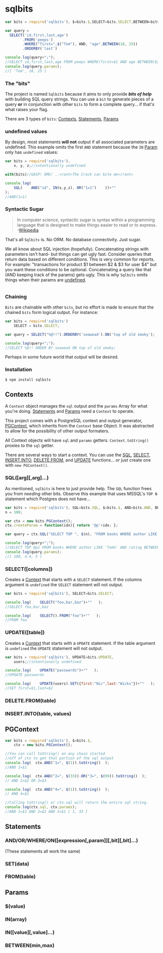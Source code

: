 # sqlbits

```javascript
var bits = require('sqlbits'), $=bits.$,SELECT=bits.SELECT,BETWEEN=bits.BETWEEN,AND=bits.AND;

var query =
  SELECT('id,first,last,age')
		.FROM('peeps')
		.WHERE("first=",$("Tom"), AND, "age",BETWEEN(18, 25))
		.ORDERBY('last')

console.log(query+";");
//SELECT id,first,last,age FROM peeps WHERE(first=$1 AND age BETWEEN($2 AND $3)) ORDER BY last;
console.log(query.params);
//[ 'Tom', 18, 25 ]
```


### The "bits"
The project is named `Sqlbits` because it aims to only provide _**bits of help**_ with building SQL query strings. You can use a `bit` to generate pieces of a query **or** in conjunction with other `bits` to form a complete query... if that's what raises your flag.

There are 3 types of `bits`: [Contexts](#contexts), [Statements](#statements), [Params](#params)

### undefined values
By design, most statements **will not** output if all associated parameters are undefined. This example omits the first `AND` statement because the `IN` [Param](#params) only has `undefined` values:
```javascript
var bits = require('sqlbits'),
	x, y, z;//intentionally undefined

with(bits)//GASP! OMG! ..<rant>The Crock can bite me</rant>

console.log(
	SQL(    AND("id", IN(x,y,z), OR("1=1")    ))+""
);
//AND(1=1)
```


### Syntactic Sugar
> In computer science, syntactic sugar is syntax within a programming 
> language that is designed to make things easier to read or to express.
-[Wikipedia](http://en.wikipedia.org/wiki/Syntactic_sugar)

That's all `Sqlbits` is. No ORM. No database connectivity. Just sugar.

We all know about SQL injection (hopefully). Concatenating strings with parameters isn't hard- but 
things can get ugly fast. Consider queries that return data based on different conditions. This is 
very common for reports. For example: "transactions for product $1 between $2 & $3 for user $4" but 
you want these conditions to be optional. Concatenating a query like that (AND keeping track of the 
params) gets ugly. This is why `Sqlbits` omits things when their params are [undefined](#undefinedvalues).
```javascript
```


### Chaining
`Bits` are chainable with other `bits`, but no effort is made to ensure that the chained `bits` form logical output. For instance:
```javascript
var bits = require('sqlbits')
    SELECT = bits.SELECT;

var query = SELECT("%@!!").ORDERBY('seawead').ON('top of old smoky');

console.log(query+";");
//SELECT %@!! ORDER BY seawead ON top of old smoky;
```

Perhaps in some future world that output will be desired.


### Installation
    $ npm install sqlbits



## Contexts
A `Context` object manages the `sql` output and the `params` Array for what you're doing. [Statements](#statements) 
and [Params](#params) need a `Context` to operate.

This project comes with a PostgreSQL context and output generator, [PGContext](#pgcontext), which inherits from the `Context` base Object. It was abstracted to allow for the possibility of other output formaters.

All Context objects will have `sql` and `params` getters.
`Context.toString()` proxies to the `sql` getter.

There are several ways to start a context. You can use the [SQL](#sql), [SELECT](#select), [INSERT.INTO](#insertinto), 
[DELETE.FROM](#deletefrom), and [UPDATE](#update) functions... or just create one with `new PGContext()`.



### SQL([arg][,arg]...)
As mentioned, `sqlbits` is here to just provide help. The `SQL` function frees you from _*needing*_ other bits. Observe this example that uses MSSQL's `TOP N` statement which Postgres does not have...

```javascript
var bits = require('sqlbits'), SQL=bits.SQL, $=bits.$, AND=bits.AND, BETWEEN=bits.BETWEEN
n = 100;

var ctx = new bits.PGContext();
ctx.createParam = function(idx){ return '@p'+idx; };

var query = ctx.SQL("SELECT TOP ", $(n), "FROM books WHERE author LIKE 'Tom%'", AND, "rating", BETWEEN(4.4, 5));

console.log(query+";");
//SELECT TOP @p1 FROM books WHERE author LIKE 'Tom%' AND rating BETWEEN(@p2 AND @p3);
console.log(query.params);
//[ 100, 4.4, 5 ]
```



### SELECT([columns])
Creates a [Context](#context) that starts with a `SELECT` statement. If the columns argument is `undefined` the `SELECT` statement will not output.
```javascript
var bits = require('sqlbits'), SELECT=bits.SELECT;

console.log(    SELECT("foo,bar,baz")+""   );
//SELECT foo,bar,baz

console.log(    SELECT().FROM("foo")+""   );
//FROM foo
```



### UPDATE([table])
Creates a [Context](#context) that starts with a `UPDATE` statement. If the table argument is `undefined` the `UPDATE` statement will not output.
```javascript
var bits = require('sqlbits'), UPDATE=bits.UPDATE,
	users;//intentionally undefined

console.log(    UPDATE("passwords")+""   );
//UPDATE passwords

console.log(    UPDATE(users).SET({first:"Nic",last:"Wicks"})+""   );
//SET first=$1,last=$2
```

### DELETE.FROM(table)
### INSERT.INTO(table, values)

## PGContext
```javascript
var bits = require('sqlbits'), $=bits.$,
    ctx = new bits.PGContext();

//You can call toString() on any chain started
//off of ctx to get that portion of the sql output
console.log(  ctx.AND("1=", $(1)).toString()  );
//AND 1=$1

console.log(  ctx.AND("2=", $(33)).OR("3=", $(99)).toString()  );
// AND 2=$2 OR 3=$3

console.log(  ctx.AND("4=", $(1)).toString()  );
// AND 4=$1

//Calling toString() or ctx.sql will return the entire sql string.
console.log(ctx.sql, ctx.params);
//AND 1=$1 AND 2=$2 AND 3=$1 [ 1, 33 ]
```


## Statements

### AND/OR/WHERE/ON([expression[,param]][,bit][,bit]...)
(These statements all work the same)

### SET(data)
### FROM(table)
### 

## Params
### $(value)
### IN(array)
### IN([value][,value]...)

### BETWEEN(min,max)


